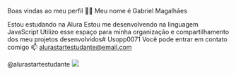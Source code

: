 Boas vindas ao meu perfil 💙💙
Meu nome é Gabriel Magalhães

Estou estudando na Alura
Estou me desenvolvendo na linguagem JavaScript
Utilizo esse espaço para minha organização e compartilhamento dos meu projetos desenvolvidos# Usopp0071
Você pode entrar em contato comigo 📫
alurastartestudante@email.com

@alurastartestudante
![](https://i.gifer.com/YNXo.gif)
